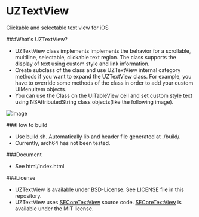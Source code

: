 UZTextView
==========
Clickable and selectable text view for iOS

###What's UZTextView?
- UZTextView class implements implements the behavior for a scrollable, multiline, selectable, clickable text region. 
 The class supports the display of text using custom style and link information.
- Create subclass of the class and use UZTextView internal category methods if you want to expand the UZTextView class. For example, you have to override some methods of the class in order to add your custom UIMenuItem objects.
- You can use the Class on the UITableView cell and set custom style text using NSAttributedString class objects(like the following image).

![image](https://raw.github.com/sonsongithub/UZTextView/master/screenshot/sample01.jpg)

###How to build
- Use build.sh. Automatically lib and header file generated at ./build/.
- Currently, arch64 has not been tested.

###Document
- See html/index.html

###License
- UZTextView is available under BSD-License. See LICENSE file in this repository.
- UZTextView uses [SECoreTextView](https://github.com/kishikawakatsumi/SECoreTextView) source code. [SECoreTextView](https://github.com/kishikawakatsumi/SECoreTextView) is available under the MIT license.	